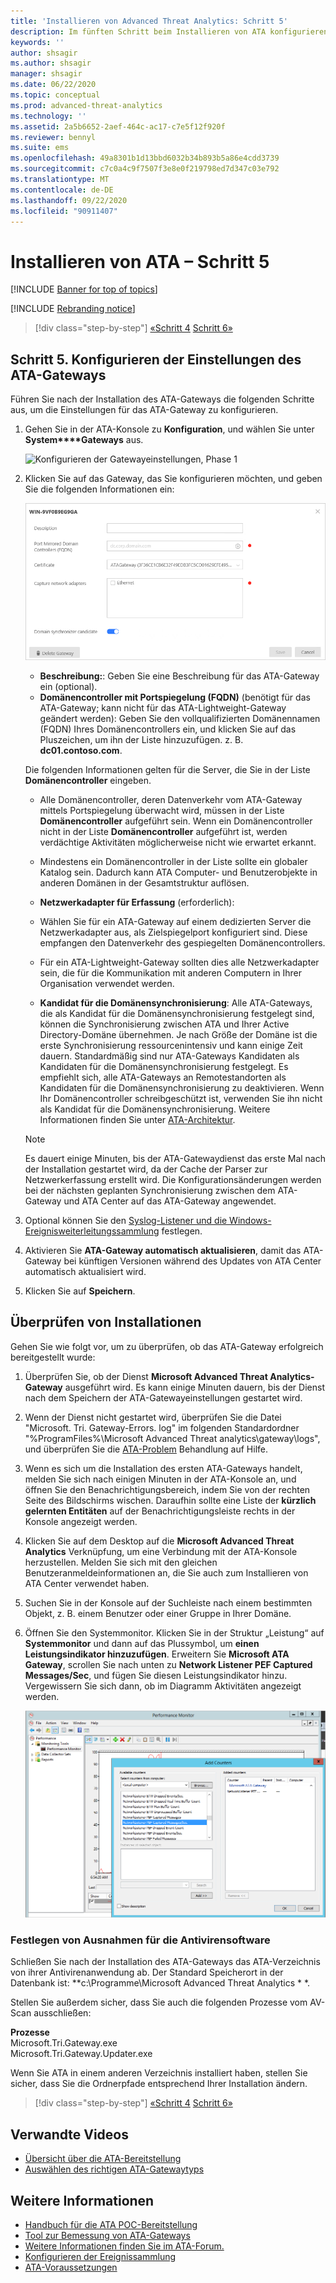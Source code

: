 ```yaml
---
title: 'Installieren von Advanced Threat Analytics: Schritt 5'
description: Im fünften Schritt beim Installieren von ATA konfigurieren Sie die Einstellungen für das ATA-Gateway.
keywords: ''
author: shsagir
ms.author: shsagir
manager: shsagir
ms.date: 06/22/2020
ms.topic: conceptual
ms.prod: advanced-threat-analytics
ms.technology: ''
ms.assetid: 2a5b6652-2aef-464c-ac17-c7e5f12f920f
ms.reviewer: bennyl
ms.suite: ems
ms.openlocfilehash: 49a8301b1d13bbd6032b34b893b5a86e4cdd3739
ms.sourcegitcommit: c7c0a4c9f7507f3e8e0f219798ed7d347c03e792
ms.translationtype: MT
ms.contentlocale: de-DE
ms.lasthandoff: 09/22/2020
ms.locfileid: "90911407"
---
```

# <a name="install-ata---step-5"></a>Installieren von ATA – Schritt 5

[!INCLUDE [Banner for top of topics](includes/banner.md)]

[!INCLUDE [Rebranding notice](includes/rebranding.md)]

> [!div class="step-by-step"]
> [«Schritt 4](install-ata-step4.md) 
>  [Schritt 6»](install-ata-step6.md)

## <a name="step-5-configure-the-ata-gateway-settings"></a>Schritt 5. Konfigurieren der Einstellungen des ATA-Gateways

Führen Sie nach der Installation des ATA-Gateways die folgenden Schritte aus, um die Einstellungen für das ATA-Gateway zu konfigurieren.

1. Gehen Sie in der ATA-Konsole zu **Konfiguration**, und wählen Sie unter **System****Gateways** aus.

    ![Konfigurieren der Gatewayeinstellungen, Phase 1](media/ata-gw-config-1.png)

1. Klicken Sie auf das Gateway, das Sie konfigurieren möchten, und geben Sie die folgenden Informationen ein:

    ![Konfigurieren der Gatewayeinstellungen, Phase 2](media/ATA-Gateways-config-2.png)

    - **Beschreibung:**: Geben Sie eine Beschreibung für das ATA-Gateway ein (optional).
    - **Domänencontroller mit Portspiegelung (FQDN)** (benötigt für das ATA-Gateway; kann nicht für das ATA-Lightweight-Gateway geändert werden): Geben Sie den vollqualifizierten Domänennamen (FQDN) Ihres Domänencontrollers ein, und klicken Sie auf das Pluszeichen, um ihn der Liste hinzuzufügen. z. B. **dc01.contoso.com**.

    Die folgenden Informationen gelten für die Server, die Sie in der Liste **Domänencontroller** eingeben.

    - Alle Domänencontroller, deren Datenverkehr vom ATA-Gateway mittels Portspiegelung überwacht wird, müssen in der Liste **Domänencontroller** aufgeführt sein. Wenn ein Domänencontroller nicht in der Liste **Domänencontroller** aufgeführt ist, werden verdächtige Aktivitäten möglicherweise nicht wie erwartet erkannt.
    - Mindestens ein Domänencontroller in der Liste sollte ein globaler Katalog sein. Dadurch kann ATA Computer- und Benutzerobjekte in anderen Domänen in der Gesamtstruktur auflösen.

    - **Netzwerkadapter für Erfassung** (erforderlich):
    - Wählen Sie für ein ATA-Gateway auf einem dedizierten Server die Netzwerkadapter aus, als Zielspiegelport konfiguriert sind. Diese empfangen den Datenverkehr des gespiegelten Domänencontrollers.
    - Für ein ATA-Lightweight-Gateway sollten dies alle Netzwerkadapter sein, die für die Kommunikation mit anderen Computern in Ihrer Organisation verwendet werden.

    - **Kandidat für die Domänensynchronisierung**: Alle ATA-Gateways, die als Kandidat für die Domänensynchronisierung festgelegt sind, können die Synchronisierung zwischen ATA und Ihrer Active Directory-Domäne übernehmen. Je nach Größe der Domäne ist die erste Synchronisierung ressourcenintensiv und kann einige Zeit dauern. Standardmäßig sind nur ATA-Gateways Kandidaten als Kandidaten für die Domänensynchronisierung festgelegt.
    Es empfiehlt sich, alle ATA-Gateways an Remotestandorten als Kandidaten für die Domänensynchronisierung zu deaktivieren.
    Wenn Ihr Domänencontroller schreibgeschützt ist, verwenden Sie ihn nicht als Kandidat für die Domänensynchronisierung. Weitere Informationen finden Sie unter [ATA-Architektur](ata-architecture.md#ata-lightweight-gateway-features).

    > [!NOTE]
    > Es dauert einige Minuten, bis der ATA-Gatewaydienst das erste Mal nach der Installation gestartet wird, da der Cache der Parser zur Netzwerkerfassung erstellt wird.
    > Die Konfigurationsänderungen werden bei der nächsten geplanten Synchronisierung zwischen dem ATA-Gateway und ATA Center auf das ATA-Gateway angewendet.

1. Optional können Sie den [Syslog-Listener und die Windows-Ereignisweiterleitungssammlung](configure-event-collection.md) festlegen.
1. Aktivieren Sie **ATA-Gateway automatisch aktualisieren**, damit das ATA-Gateway bei künftigen Versionen während des Updates von ATA Center automatisch aktualisiert wird.

1. Klicken Sie auf **Speichern**.

## <a name="validate-installations"></a>Überprüfen von Installationen

Gehen Sie wie folgt vor, um zu überprüfen, ob das ATA-Gateway erfolgreich bereitgestellt wurde:

1. Überprüfen Sie, ob der Dienst **Microsoft Advanced Threat Analytics-Gateway** ausgeführt wird. Es kann einige Minuten dauern, bis der Dienst nach dem Speichern der ATA-Gatewayeinstellungen gestartet wird.

1. Wenn der Dienst nicht gestartet wird, überprüfen Sie die Datei "Microsoft. Tri. Gateway-Errors. log" im folgenden Standardordner "%ProgramFiles%\Microsoft Advanced Threat analytics\gateway\logs", und überprüfen Sie die [ATA-Problem](troubleshooting-ata-known-errors.md) Behandlung auf Hilfe.

1. Wenn es sich um die Installation des ersten ATA-Gateways handelt, melden Sie sich nach einigen Minuten in der ATA-Konsole an, und öffnen Sie den Benachrichtigungsbereich, indem Sie von der rechten Seite des Bildschirms wischen. Daraufhin sollte eine Liste der **kürzlich gelernten Entitäten** auf der Benachrichtigungsleiste rechts in der Konsole angezeigt werden.

1. Klicken Sie auf dem Desktop auf die **Microsoft Advanced Threat Analytics** Verknüpfung, um eine Verbindung mit der ATA-Konsole herzustellen. Melden Sie sich mit den gleichen Benutzeranmeldeinformationen an, die Sie auch zum Installieren von ATA Center verwendet haben.
1. Suchen Sie in der Konsole auf der Suchleiste nach einem bestimmten Objekt, z. B. einem Benutzer oder einer Gruppe in Ihrer Domäne.
1. Öffnen Sie den Systemmonitor. Klicken Sie in der Struktur „Leistung“ auf **Systemmonitor** und dann auf das Plussymbol, um **einen Leistungsindikator hinzuzufügen**. Erweitern Sie **Microsoft ATA Gateway**, scrollen Sie nach unten zu **Network Listener PEF Captured Messages/Sec**, und fügen Sie diesen Leistungsindikator hinzu. Vergewissern Sie sich dann, ob im Diagramm Aktivitäten angezeigt werden.

    ![Abbildung – Hinzufügen von Leistungsindikatoren](media/ATA-performance-monitoring-add-counters.png)

### <a name="set-anti-virus-exclusions"></a>Festlegen von Ausnahmen für die Antivirensoftware

Schließen Sie nach der Installation des ATA-Gateways das ATA-Verzeichnis von ihrer Antivirenanwendung ab. Der Standard Speicherort in der Datenbank ist: **c:\Programme\Microsoft Advanced Threat Analytics \* *.

Stellen Sie außerdem sicher, dass Sie auch die folgenden Prozesse vom AV-Scan ausschließen:

**Prozesse**  
Microsoft.Tri.Gateway.exe  
Microsoft.Tri.Gateway.Updater.exe

Wenn Sie ATA in einem anderen Verzeichnis installiert haben, stellen Sie sicher, dass Sie die Ordnerpfade entsprechend Ihrer Installation ändern.

> [!div class="step-by-step"]
> [«Schritt 4](install-ata-step4.md) 
>  [Schritt 6»](install-ata-step6.md)

## <a name="related-videos"></a>Verwandte Videos

- [Übersicht über die ATA-Bereitstellung](https://channel9.msdn.com/Shows/Microsoft-Security/Overview-of-ATA-Deployment-in-10-Minutes)
- [Auswählen des richtigen ATA-Gatewaytyps](https://channel9.msdn.com/Shows/Microsoft-Security/ATA-Deployment-Choose-the-Right-Gateway-Type)

## <a name="see-also"></a>Weitere Informationen

- [Handbuch für die ATA POC-Bereitstellung](https://aka.ms/atapoc)
- [Tool zur Bemessung von ATA-Gateways](https://aka.ms/atasizingtool)
- [Weitere Informationen finden Sie im ATA-Forum.](https://social.technet.microsoft.com/Forums/security/home?forum=mata)
- [Konfigurieren der Ereignissammlung](configure-event-collection.md)
- [ATA-Voraussetzungen](ata-prerequisites.md)
